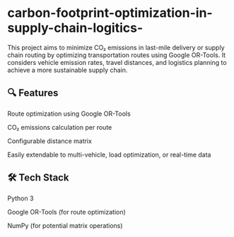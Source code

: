 # carbon-footprint-optimization-in-supply-chain-logitics-

This project aims to minimize CO₂ emissions in last-mile delivery or supply chain routing by optimizing transportation routes using Google OR-Tools. It considers vehicle emission rates, travel distances, and logistics planning to achieve a more sustainable supply chain.

## 🔍 Features
Route optimization using Google OR-Tools

CO₂ emissions calculation per route

Configurable distance matrix

Easily extendable to multi-vehicle, load optimization, or real-time data

## 🛠️ Tech Stack
Python 3

Google OR-Tools (for route optimization)

NumPy (for potential matrix operations)

